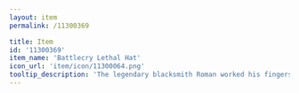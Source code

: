 ```yaml
---
layout: item
permalink: /11300369

title: Item
id: '11300369'
item_name: 'Battlecry Lethal Hat'
icon_url: 'item/icon/11300064.png'
tooltip_description: 'The legendary blacksmith Roman worked his fingers to the bone creating this hat for Assassins competing in the arena. It''s imbued with a special reagent that helps the wearer resist magic attacks.'
---
```

